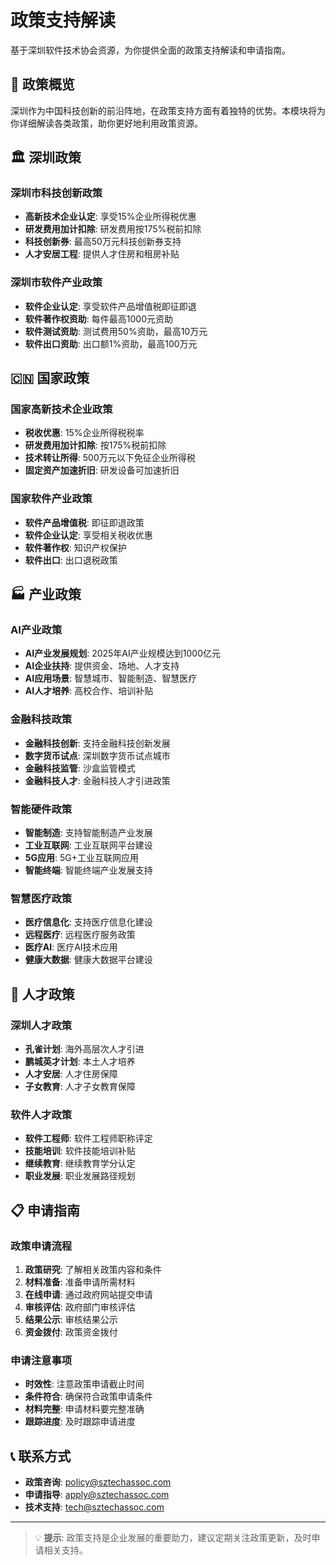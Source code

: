 # 政策支持解读

基于深圳软件技术协会资源，为你提供全面的政策支持解读和申请指南。

## 🎯 政策概览

深圳作为中国科技创新的前沿阵地，在政策支持方面有着独特的优势。本模块将为你详细解读各类政策，助你更好地利用政策资源。

## 🏛️ 深圳政策

### 深圳市科技创新政策
- **高新技术企业认定**: 享受15%企业所得税优惠
- **研发费用加计扣除**: 研发费用按175%税前扣除
- **科技创新券**: 最高50万元科技创新券支持
- **人才安居工程**: 提供人才住房和租房补贴

### 深圳市软件产业政策
- **软件企业认定**: 享受软件产品增值税即征即退
- **软件著作权资助**: 每件最高1000元资助
- **软件测试资助**: 测试费用50%资助，最高10万元
- **软件出口资助**: 出口额1%资助，最高100万元

## 🇨🇳 国家政策

### 国家高新技术企业政策
- **税收优惠**: 15%企业所得税税率
- **研发费用加计扣除**: 按175%税前扣除
- **技术转让所得**: 500万元以下免征企业所得税
- **固定资产加速折旧**: 研发设备可加速折旧

### 国家软件产业政策
- **软件产品增值税**: 即征即退政策
- **软件企业认定**: 享受相关税收优惠
- **软件著作权**: 知识产权保护
- **软件出口**: 出口退税政策

## 🏭 产业政策

### AI产业政策
- **AI产业发展规划**: 2025年AI产业规模达到1000亿元
- **AI企业扶持**: 提供资金、场地、人才支持
- **AI应用场景**: 智慧城市、智能制造、智慧医疗
- **AI人才培养**: 高校合作、培训补贴

### 金融科技政策
- **金融科技创新**: 支持金融科技创新发展
- **数字货币试点**: 深圳数字货币试点城市
- **金融科技监管**: 沙盒监管模式
- **金融科技人才**: 金融科技人才引进政策

### 智能硬件政策
- **智能制造**: 支持智能制造产业发展
- **工业互联网**: 工业互联网平台建设
- **5G应用**: 5G+工业互联网应用
- **智能终端**: 智能终端产业发展支持

### 智慧医疗政策
- **医疗信息化**: 支持医疗信息化建设
- **远程医疗**: 远程医疗服务政策
- **医疗AI**: 医疗AI技术应用
- **健康大数据**: 健康大数据平台建设

## 👥 人才政策

### 深圳人才政策
- **孔雀计划**: 海外高层次人才引进
- **鹏城英才计划**: 本土人才培养
- **人才安居**: 人才住房保障
- **子女教育**: 人才子女教育保障

### 软件人才政策
- **软件工程师**: 软件工程师职称评定
- **技能培训**: 软件技能培训补贴
- **继续教育**: 继续教育学分认定
- **职业发展**: 职业发展路径规划

## 📋 申请指南

### 政策申请流程
1. **政策研究**: 了解相关政策内容和条件
2. **材料准备**: 准备申请所需材料
3. **在线申请**: 通过政府网站提交申请
4. **审核评估**: 政府部门审核评估
5. **结果公示**: 审核结果公示
6. **资金拨付**: 政策资金拨付

### 申请注意事项
- **时效性**: 注意政策申请截止时间
- **条件符合**: 确保符合政策申请条件
- **材料完整**: 申请材料要完整准确
- **跟踪进度**: 及时跟踪申请进度

## 📞 联系方式

- **政策咨询**: policy@sztechassoc.com
- **申请指导**: apply@sztechassoc.com
- **技术支持**: tech@sztechassoc.com

---

> 💡 **提示**: 政策支持是企业发展的重要助力，建议定期关注政策更新，及时申请相关支持。
